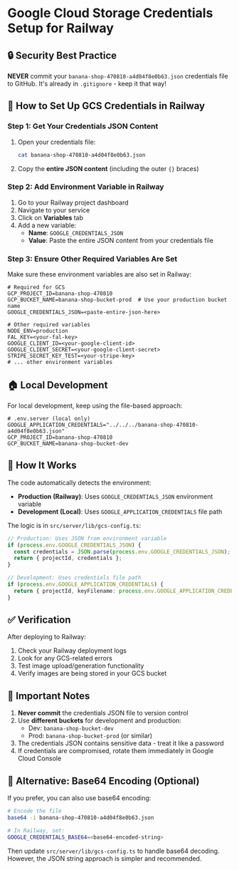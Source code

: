 # Google Cloud Storage Credentials Setup for Railway

## 🔒 Security Best Practice
**NEVER** commit your `banana-shop-470810-a4d04f8e0b63.json` credentials file to GitHub. It's already in `.gitignore` - keep it that way!

## 📝 How to Set Up GCS Credentials in Railway

### Step 1: Get Your Credentials JSON Content

1. Open your credentials file:
   ```bash
   cat banana-shop-470810-a4d04f8e0b63.json
   ```

2. Copy the **entire JSON content** (including the outer `{}` braces)

### Step 2: Add Environment Variable in Railway

1. Go to your Railway project dashboard
2. Navigate to your service
3. Click on **Variables** tab
4. Add a new variable:
   - **Name**: `GOOGLE_CREDENTIALS_JSON`
   - **Value**: Paste the entire JSON content from your credentials file

### Step 3: Ensure Other Required Variables Are Set

Make sure these environment variables are also set in Railway:

```env
# Required for GCS
GCP_PROJECT_ID=banana-shop-470810
GCP_BUCKET_NAME=banana-shop-bucket-prod  # Use your production bucket name
GOOGLE_CREDENTIALS_JSON=<paste-entire-json-here>

# Other required variables
NODE_ENV=production
FAL_KEY=<your-fal-key>
GOOGLE_CLIENT_ID=<your-google-client-id>
GOOGLE_CLIENT_SECRET=<your-google-client-secret>
STRIPE_SECRET_KEY_TEST=<your-stripe-key>
# ... other environment variables
```

## 🏠 Local Development

For local development, keep using the file-based approach:

```env
# .env.server (local only)
GOOGLE_APPLICATION_CREDENTIALS="../../../banana-shop-470810-a4d04f8e0b63.json"
GCP_PROJECT_ID=banana-shop-470810
GCP_BUCKET_NAME=banana-shop-bucket-dev
```

## 🔧 How It Works

The code automatically detects the environment:

- **Production (Railway)**: Uses `GOOGLE_CREDENTIALS_JSON` environment variable
- **Development (Local)**: Uses `GOOGLE_APPLICATION_CREDENTIALS` file path

The logic is in `src/server/lib/gcs-config.ts`:

```typescript
// Production: Uses JSON from environment variable
if (process.env.GOOGLE_CREDENTIALS_JSON) {
  const credentials = JSON.parse(process.env.GOOGLE_CREDENTIALS_JSON);
  return { projectId, credentials };
}

// Development: Uses credentials file path
if (process.env.GOOGLE_APPLICATION_CREDENTIALS) {
  return { projectId, keyFilename: process.env.GOOGLE_APPLICATION_CREDENTIALS };
}
```

## ✅ Verification

After deploying to Railway:

1. Check your Railway deployment logs
2. Look for any GCS-related errors
3. Test image upload/generation functionality
4. Verify images are being stored in your GCS bucket

## 🚨 Important Notes

1. **Never commit** the credentials JSON file to version control
2. Use **different buckets** for development and production:
   - Dev: `banana-shop-bucket-dev`
   - Prod: `banana-shop-bucket-prod` (or similar)
3. The credentials JSON contains sensitive data - treat it like a password
4. If credentials are compromised, rotate them immediately in Google Cloud Console

## 🔄 Alternative: Base64 Encoding (Optional)

If you prefer, you can also use base64 encoding:

```bash
# Encode the file
base64 -i banana-shop-470810-a4d04f8e0b63.json

# In Railway, set:
GOOGLE_CREDENTIALS_BASE64=<base64-encoded-string>
```

Then update `src/server/lib/gcs-config.ts` to handle base64 decoding. However, the JSON string approach is simpler and recommended.
